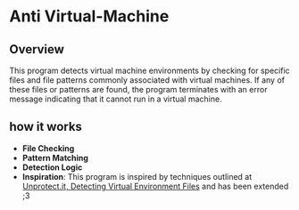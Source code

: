 # Anti Virtual-Machine

## Overview

This program detects virtual machine environments by checking for specific files and file patterns commonly associated with virtual machines. If any of these files or patterns are found, the program terminates with an error message indicating that it cannot run in a virtual machine.

## how it works

- **File Checking**
- **Pattern Matching**
- **Detection Logic**
- **Inspiration**: This program is inspired by techniques outlined at [Unprotect.it, Detecting Virtual Environment Files](https://unprotect.it/technique/detecting-virtual-environment-files/) and has been extended ;3
